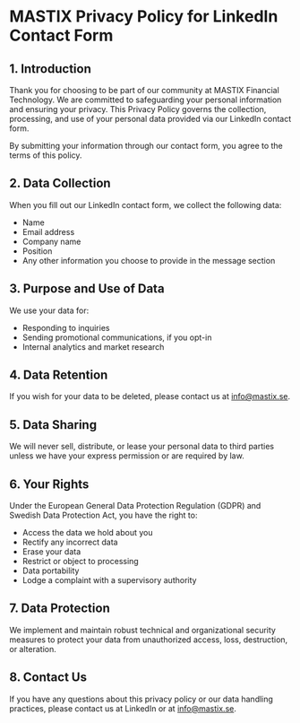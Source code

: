 
# MASTIX Privacy Policy for LinkedIn Contact Form
## 1. Introduction
Thank you for choosing to be part of our community at MASTIX Financial Technology. We are committed to safeguarding your personal information and ensuring your privacy. This Privacy Policy governs the collection, processing, and use of your personal data provided via our LinkedIn contact form.

By submitting your information through our contact form, you agree to the terms of this policy.

## 2. Data Collection
When you fill out our LinkedIn contact form, we collect the following data:

- Name  
- Email address  
- Company name  
- Position  
- Any other information you choose to provide in the message section  
## 3. Purpose and Use of Data
We use your data for:

- Responding to inquiries  
- Sending promotional communications, if you opt-in  
- Internal analytics and market research  
## 4. Data Retention
If you wish for your data to be deleted, please contact us at info@mastix.se.

## 5. Data Sharing
We will never sell, distribute, or lease your personal data to third parties unless we have your express permission or are required by law.

## 6. Your Rights
Under the European General Data Protection Regulation (GDPR) and Swedish Data Protection Act, you have the right to:

- Access the data we hold about you
- Rectify any incorrect data
- Erase your data
- Restrict or object to processing
- Data portability
- Lodge a complaint with a supervisory authority
## 7. Data Protection
We implement and maintain robust technical and organizational security measures to protect your data from unauthorized access, loss, destruction, or alteration.

## 8. Contact Us
If you have any questions about this privacy policy or our data handling practices, please contact us at LinkedIn or at info@mastix.se.
